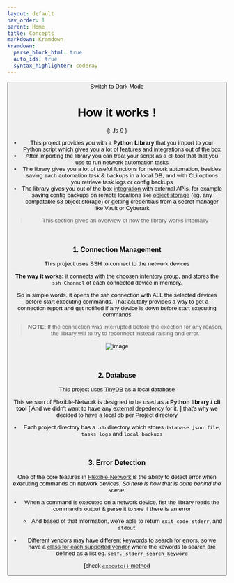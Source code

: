 ```yaml
---
layout: default
nav_order: 1
parent: Home
title: Concepts
markdown: Kramdown
kramdown:
  parse_block_html: true
  auto_ids: true
  syntax_highlighter: coderay
---
```


<button class="btn js-toggle-dark-mode">Switch to Dark Mode

<script>
const toggleDarkMode = document.querySelector('.js-toggle-dark-mode');

jtd.addEvent(toggleDarkMode, 'click', function(){
  if (jtd.getTheme() === 'dark') {
    jtd.setTheme('light');
    toggleDarkMode.textContent = 'Switch to Dark Mode';
  } else {
    jtd.setTheme('dark');
    toggleDarkMode.textContent = 'Switch to Light Mode';
  }
});
</script>

# How it works !
{: .fs-9 }


- This project provides you with a **Python Library** that you import to your Python script which gives you a lot of features and integrations out of the box
- After importing the library you can treat your script as a cli tool that that you use to run network automation tasks
- The library gives you a lot of useful functions for network automation, besides saving each automation task & backups in a local DB, and with CLi options you retrieve task logs or config backups
- The library gives you out of the box [integration](./Docs/Integrations/integrations.md) with external APIs, for example saving config backups on remote locations like [object storage](./Docs/ConfigBackup-storage/s3.md) (eg. any compatable s3 object storage) or getting credentials from a secret manager like Vault or Cyberark


> This section gives an overview of how the library works internally

<br>

### 1. Connection Management

This project uses SSH to connect to the network devices

**The way it works:** it connects with the choosen [intentory](./Docs/inventory.md) group, and stores the `ssh Channel` of each connected device in memory.

So in simple words, it opens the ssh connection with ALL the selected devices before start executing commands.
That acutally provides a way to get a connection report and get notified if any device is down before start executing commands

> **NOTE:** If the connection was interrupted before the exection for any reason, the library will to try to reconnect instead raising and error.

![image](https://user-images.githubusercontent.com/33789516/159185347-bbee6112-39e8-4818-93a3-9cea1946fcd1.png)


<br>

### 2. Database

This project uses [TinyDB](https://github.com/msiemens/tinydb) as a local database

This version of Flexible-Network is designed to be used as a **Python library / cli tool** [ And we didn't want to have any external depedency for it. ] that's why we decided to have a local db per Project directory

* Each project directory has a `.db` directory which stores `database json file`, `tasks logs` and `local backups`

<br>

### 3. Error Detection

One of the core features in [Flexible-Network](https://github.com/eslam-gomaa/Flexible-Network#features) is the ability to detect error when executing commands on network devices, _So here is how that is done behind the scene:_

* When a command is executed on a network device, fist the library reads the command's output & parse it to see if there is an error
  - And based of that information, we're able to return `exit_code`, `stderr`, and `stdout`

* Different vendors may have different keywords to search for errors, so we have a [class for each supported vendor](https://github.com/eslam-gomaa/Flexible-Network/tree/develop/FlexibleNetwork/vendors) where the kewords to search are defined as a list eg. `self._stderr_search_keyword`

[check [`execute()` method](./Docs/usage/library_usage/class_methods.md#execute)


